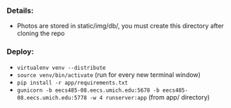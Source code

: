  ### Details:
  - Photos are stored in static/img/db/, you must create this directory after cloning the repo


### Deploy: 
  - `virtualenv venv --distribute`
  - `source venv/bin/activate` (run for every new terminal window)
  - `pip install -r app/requirements.txt`
  - `gunicorn -b eecs485-08.eecs.umich.edu:5678 -b eecs485-08.eecs.umich.edu:5778 -w 4 runserver:app` (from app/ directory)
